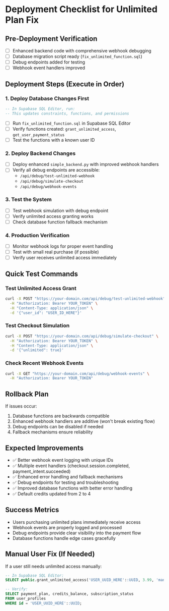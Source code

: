 # Deployment Checklist for Unlimited Plan Fix

## Pre-Deployment Verification
- [ ] Enhanced backend code with comprehensive webhook debugging
- [ ] Database migration script ready (`fix_unlimited_function.sql`)
- [ ] Debug endpoints added for testing
- [ ] Webhook event handlers improved

## Deployment Steps (Execute in Order)

### 1. Deploy Database Changes First
```sql
-- In Supabase SQL Editor, run:
-- This updates constraints, functions, and permissions
```
- [ ] Run `fix_unlimited_function.sql` in Supabase SQL Editor
- [ ] Verify functions created: `grant_unlimited_access`, `get_user_payment_status`
- [ ] Test the functions with a known user ID

### 2. Deploy Backend Changes
- [ ] Deploy enhanced `simple_backend.py` with improved webhook handlers
- [ ] Verify all debug endpoints are accessible:
  - `/api/debug/test-unlimited-webhook`
  - `/api/debug/simulate-checkout`  
  - `/api/debug/webhook-events`

### 3. Test the System
- [ ] Test webhook simulation with debug endpoint
- [ ] Verify unlimited access granting works
- [ ] Check database function fallback mechanism

### 4. Production Verification
- [ ] Monitor webhook logs for proper event handling
- [ ] Test with small real purchase (if possible)
- [ ] Verify user receives unlimited access immediately

## Quick Test Commands

### Test Unlimited Access Grant
```bash
curl -X POST "https://your-domain.com/api/debug/test-unlimited-webhook" \
  -H "Authorization: Bearer YOUR_TOKEN" \
  -H "Content-Type: application/json" \
  -d '{"user_id": "USER_ID_HERE"}'
```

### Test Checkout Simulation
```bash
curl -X POST "https://your-domain.com/api/debug/simulate-checkout" \
  -H "Authorization: Bearer YOUR_TOKEN" \
  -H "Content-Type: application/json" \
  -d '{"unlimited": true}'
```

### Check Recent Webhook Events
```bash
curl -X GET "https://your-domain.com/api/debug/webhook-events" \
  -H "Authorization: Bearer YOUR_TOKEN"
```

## Rollback Plan
If issues occur:
1. Database functions are backwards compatible
2. Enhanced webhook handlers are additive (won't break existing flow)
3. Debug endpoints can be disabled if needed
4. Fallback mechanisms ensure reliability

## Expected Improvements
- ✅ Better webhook event logging with unique IDs
- ✅ Multiple event handlers (checkout.session.completed, payment_intent.succeeded)
- ✅ Enhanced error handling and fallback mechanisms
- ✅ Debug endpoints for testing and troubleshooting
- ✅ Improved database functions with better error handling
- ✅ Default credits updated from 2 to 4

## Success Metrics
- Users purchasing unlimited plans immediately receive access
- Webhook events are properly logged and processed
- Debug endpoints provide clear visibility into the payment flow
- Database functions handle edge cases gracefully

## Manual User Fix (If Needed)
If a user still needs unlimited access manually:
```sql
-- In Supabase SQL Editor:
SELECT public.grant_unlimited_access('USER_UUID_HERE'::UUID, 3.99, 'manual_fix');

-- Verify:
SELECT payment_plan, credits_balance, subscription_status 
FROM user_profiles 
WHERE id = 'USER_UUID_HERE'::UUID;
```